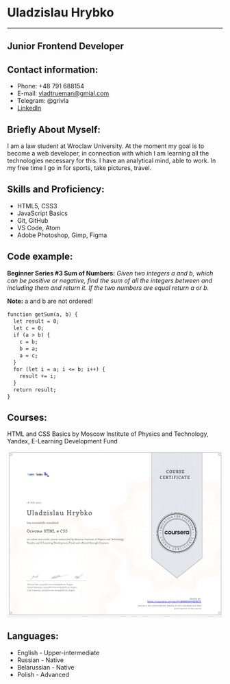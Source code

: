 # Uladzislau Hrybko
********* 
## Junior Frontend Developer


## Contact information:


* Phone: +48 791 688154
* E-mail: vladtrueman@gmial.com
* Telegram: @grivla
* [LinkedIn](https://www.linkedin.com/in/vlad-hrybko/)


## Briefly About Myself:

I am a law student at Wroclaw University. At the moment my goal is to become a web developer, in connection with which I am learning all the technologies necessary for this. I have an analytical mind, able to work. In my free time I go in for sports, take pictures, travel.


## Skills and Proficiency:
* HTML5, CSS3
* JavaScript Basics
* Git, GitHub
* VS Code, Atom
* Adobe Photoshop, Gimp, Figma


## Code example:


**Beginner Series #3 Sum of Numbers:** *Given two integers a and b, which can be positive or negative, find the sum of all the integers between and including them and return it. If the two numbers are equal return a or b.*

**Note:** a and b are not ordered!   

```
function getSum(a, b) {
  let result = 0;
  let c = 0;
  if (a > b) {
    c = b;
    b = a;
    a = c;
  }
  for (let i = a; i <= b; i++) {
    result += i;
  }
  return result;
}
```


## Courses:
HTML and CSS Basics by Moscow Institute of Physics and Technology, Yandex, E-Learning Development Fund


![Certificate](https://raw.githubusercontent.com/okbirgdalv/rsschool-cv/gh-pages/Screenshot%202022-09-16%20at%2015.05.45.png)


## Languages:
* English - Upper-intermediate
* Russian - Native
* Belarussian - Native
* Polish - Advanced






